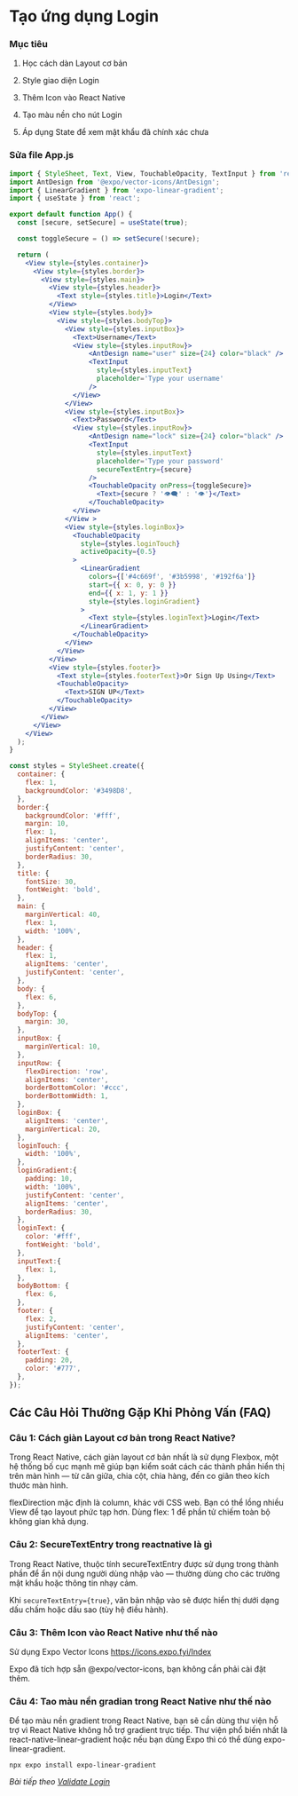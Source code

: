 # Tạo ứng dụng Login

<!-- ![Create-HTML-1](images/login.png)  -->

### Mục tiêu

1. Học cách dàn Layout cơ bản

2. Style giao diện Login

3. Thêm Icon vào React Native

4. Tạo màu nền cho nút Login 

5. Áp dụng State để xem mật khẩu đã chính xác chưa


### Sửa file App.js

```jsx
import { StyleSheet, Text, View, TouchableOpacity, TextInput } from 'react-native';
import AntDesign from '@expo/vector-icons/AntDesign';
import { LinearGradient } from 'expo-linear-gradient';
import { useState } from 'react';

export default function App() {
  const [secure, setSecure] = useState(true);

  const toggleSecure = () => setSecure(!secure);

  return (
    <View style={styles.container}>
      <View style={styles.border}>
        <View style={styles.main}>
          <View style={styles.header}>
            <Text style={styles.title}>Login</Text>
          </View>
          <View style={styles.body}>
            <View style={styles.bodyTop}>
              <View style={styles.inputBox}>
                <Text>Username</Text>
                <View style={styles.inputRow}>
                    <AntDesign name="user" size={24} color="black" />
                    <TextInput 
                      style={styles.inputText} 
                      placeholder='Type your username'
                    />
                </View>
              </View>
              <View style={styles.inputBox}>
                <Text>Password</Text>
                <View style={styles.inputRow}>
                    <AntDesign name="lock" size={24} color="black" />
                    <TextInput 
                      style={styles.inputText} 
                      placeholder='Type your password'
                      secureTextEntry={secure}
                    />
                    <TouchableOpacity onPress={toggleSecure}>
                      <Text>{secure ? '👁️‍🗨️' : '👁️'}</Text>
                    </TouchableOpacity>
                </View>
              </View >
              <View style={styles.loginBox}>
                <TouchableOpacity 
                  style={styles.loginTouch} 
                  activeOpacity={0.5}
                >
                  <LinearGradient
                    colors={['#4c669f', '#3b5998', '#192f6a']}
                    start={{ x: 0, y: 0 }}
                    end={{ x: 1, y: 1 }}
                    style={styles.loginGradient}
                  >
                    <Text style={styles.loginText}>Login</Text>
                  </LinearGradient>
                </TouchableOpacity>
              </View>
            </View>
          </View>
          <View style={styles.footer}>
            <Text style={styles.footerText}>Or Sign Up Using</Text>
            <TouchableOpacity>
              <Text>SIGN UP</Text>
            </TouchableOpacity>
          </View>
        </View>
      </View>
    </View>
  );
}

const styles = StyleSheet.create({
  container: {
    flex: 1,
    backgroundColor: '#3498D8',
  },
  border:{
    backgroundColor: '#fff',
    margin: 10,
    flex: 1,
    alignItems: 'center',
    justifyContent: 'center',
    borderRadius: 30,
  },
  title: {
    fontSize: 30,
    fontWeight: 'bold',
  },
  main: {
    marginVertical: 40,
    flex: 1,
    width: '100%',
  },
  header: {
    flex: 1,
    alignItems: 'center',
    justifyContent: 'center',
  },
  body: {
    flex: 6,
  },
  bodyTop: {
    margin: 30,
  },
  inputBox: {
    marginVertical: 10,
  },
  inputRow: {
    flexDirection: 'row',
    alignItems: 'center',
    borderBottomColor: '#ccc',
    borderBottomWidth: 1,
  },
  loginBox: {
    alignItems: 'center',
    marginVertical: 20,
  },
  loginTouch: {
    width: '100%',
  },
  loginGradient:{
    padding: 10,
    width: '100%',
    justifyContent: 'center',
    alignItems: 'center',
    borderRadius: 30,
  },
  loginText: {
    color: '#fff', 
    fontWeight: 'bold',
  },
  inputText:{
    flex: 1,
  },
  bodyBottom: {
    flex: 6,
  },
  footer: {
    flex: 2,
    justifyContent: 'center',
    alignItems: 'center',
  },
  footerText: {
    padding: 20,
    color: '#777',
  },
});
```

## Các Câu Hỏi Thường Gặp Khi Phỏng Vấn (FAQ)

### Câu 1: Cách giàn Layout cơ bản trong React Native?

Trong React Native, cách giàn layout cơ bản nhất là sử dụng Flexbox, một hệ thống bố cục mạnh mẽ giúp bạn kiểm soát cách các thành phần hiển thị trên màn hình — từ căn giữa, chia cột, chia hàng, đến co giãn theo kích thước màn hình.

flexDirection mặc định là column, khác với CSS web. Bạn có thể lồng nhiều View để tạo layout phức tạp hơn. Dùng flex: 1 để phần tử chiếm toàn bộ không gian khả dụng.

### Câu 2: SecureTextEntry trong reactnative là gì

Trong React Native, thuộc tính secureTextEntry được sử dụng trong thành phần <TextInput> để ẩn nội dung người dùng nhập vào — thường dùng cho các trường mật khẩu hoặc thông tin nhạy cảm.

Khi `secureTextEntry={true}`, văn bản nhập vào sẽ được hiển thị dưới dạng dấu chấm hoặc dấu sao (tùy hệ điều hành).

### Câu 3: Thêm Icon vào React Native như thế nào

Sử dụng Expo Vector Icons https://icons.expo.fyi/Index

Expo đã tích hợp sẵn @expo/vector-icons, bạn không cần phải cài đặt thêm.

### Câu 4: Tao màu nền gradian trong React Native như thế nào

Để tạo màu nền gradient trong React Native, bạn sẽ cần dùng thư viện hỗ trợ vì React Native không hỗ trợ gradient trực tiếp. Thư viện phổ biến nhất là react-native-linear-gradient hoặc nếu bạn dùng Expo thì có thể dùng expo-linear-gradient.

```
npx expo install expo-linear-gradient
```

*Bài tiếp theo [Validate Login](session_03_validate.md)*
